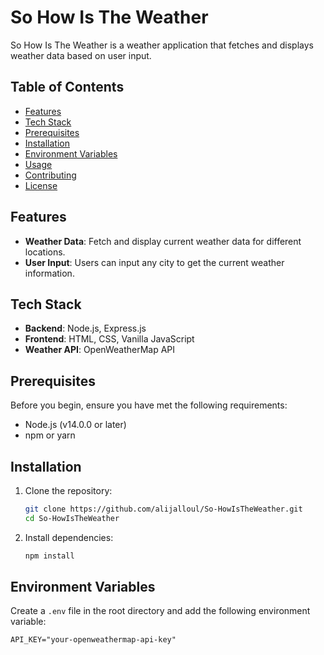 # So How Is The Weather

So How Is The Weather is a weather application that fetches and displays weather data based on user input.

## Table of Contents

- [Features](#features)
- [Tech Stack](#tech-stack)
- [Prerequisites](#prerequisites)
- [Installation](#installation)
- [Environment Variables](#environment-variables)
- [Usage](#usage)
- [Contributing](#contributing)
- [License](#license)

## Features

- **Weather Data**: Fetch and display current weather data for different locations.
- **User Input**: Users can input any city to get the current weather information.

## Tech Stack

- **Backend**: Node.js, Express.js
- **Frontend**: HTML, CSS, Vanilla JavaScript
- **Weather API**: OpenWeatherMap API

## Prerequisites

Before you begin, ensure you have met the following requirements:

- Node.js (v14.0.0 or later)
- npm or yarn

## Installation

1. Clone the repository:

   ```bash
   git clone https://github.com/alijalloul/So-HowIsTheWeather.git
   cd So-HowIsTheWeather
   ```

2. Install dependencies:
   ```bash
   npm install
   ```

## Environment Variables

Create a `.env` file in the root directory and add the following environment variable:

```env
API_KEY="your-openweathermap-api-key"
```

